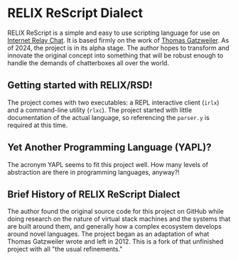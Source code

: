 # RELIX ReScript Dialect
RELIX ReScript is a simple and easy to use scripting language for use on [Internet Relay Chat](https://www.irchelp.org/). It is 
based firmly on the work of [Thomas Gatzweiler](https://github.com/proty/proty). As of 2024, the project is in its alpha stage.
The author hopes to transform and innovate the original concept into something that will be robust enough to handle the demands of
chatterboxes all over the world.

## Getting started with RELIX/RSD!
The project comes with two executables: a REPL interactive client (`irlx`) and a command-line utility (`rlxc`). The project started
with little documentation of the actual language, so referencing the `parser.y` is required at this time.

## Yet Another Programming Language (YAPL)?
The acronym YAPL seems to fit this project well. How many levels of abstraction are there in programming languages, anyway?!

## Brief History of RELIX ReScript Dialect
The author found the original source code for this project on GitHub while doing research on the nature of virtual stack machines
and the systems that are built around them, and generally how a complex ecosystem develops around novel languages. The project
began as an adaptation of what Thomas Gatzweiler wrote and left in 2012. This is a fork of that unfinished project with all "the
usual refinements."
